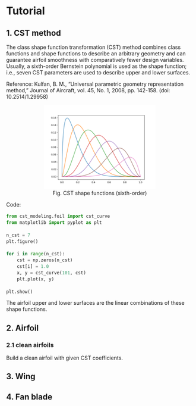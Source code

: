 # Tutorial

## 1. CST method

The class shape function transformation (CST) method combines class functions and shape functions to describe an arbitrary geometry and can guarantee airfoil smoothness with comparatively fewer design variables. Usually, a sixth-order Bernstein polynomial is used as the shape function; i.e., seven CST parameters are used to describe upper and lower surfaces.

Reference: Kulfan, B. M., “Universal parametric geometry representation method,” Journal of Aircraft, vol. 45, No. 1, 2008, pp. 142-158. (doi: 10.2514/1.29958)



<div align=center>
	<img src="airfoil\shape-function.png" width="300"> <br>
    Fig. CST shape functions (sixth-order)
</div>

Code:

```python
from cst_modeling.foil import cst_curve
from matplotlib import pyplot as plt

n_cst = 7
plt.figure()

for i in range(n_cst):
    cst = np.zeros(n_cst)
    cst[i] = 1.0
    x, y = cst_curve(101, cst)
    plt.plot(x, y)

plt.show()
```

The airfoil upper and lower surfaces are the linear combinations of these shape functions.



## 2. Airfoil

### 2.1 clean airfoils

Build a clean airfoil with given CST coefficients.









## 3. Wing





## 4. Fan blade



